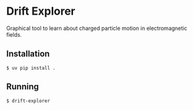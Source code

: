 # Drift Explorer

Graphical tool to learn about charged particle motion in
electromagnetic fields.

## Installation

```console
$ uv pip install .
```

## Running

```console
$ drift-explorer
```
